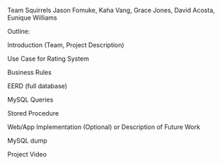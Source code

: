 Team Squirrels
Jason Fomuke, Kaha Vang, Grace Jones, David Acosta, Eunique Williams

Outline:

Introduction (Team, Project Description)

Use Case for Rating System

Business Rules

EERD (full database)

MySQL Queries

Stored Procedure

Web/App Implementation (Optional) or Description of Future Work

MySQL dump

Project Video

